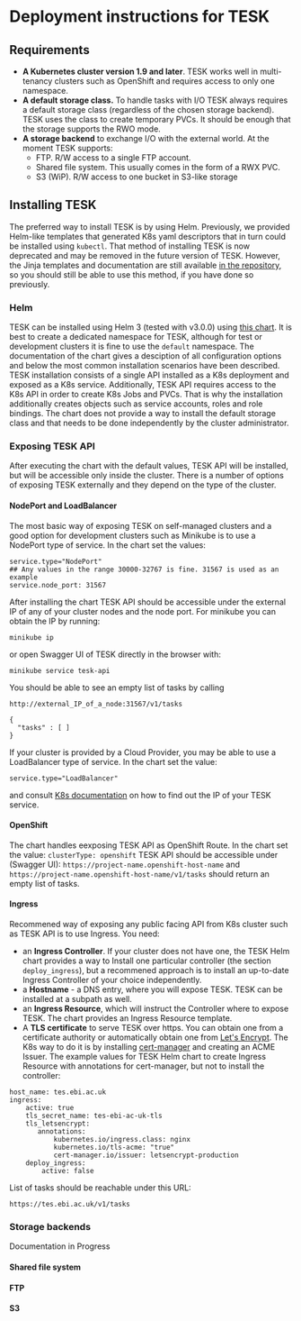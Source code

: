 # Deployment instructions for TESK
## Requirements
*  **A Kubernetes cluster version 1.9 and later**. TESK works well in multi-tenancy clusters such as OpenShift and requires access to only one namespace. 
* **A default storage class.** To handle tasks with I/O TESK always requires a default storage class (regardless of the chosen storage backend). TESK uses the class to create temporary PVCs. It should be enough that the storage supports the RWO mode.
* **A storage backend** to exchange I/O with the external world. At the moment TESK supports:
  * FTP. R/W access to a single FTP account. 
  * Shared file system. This usually comes in the form of a RWX PVC.
  * S3 (WiP). R/W access to one bucket in S3-like storage

## Installing TESK
The preferred way to install TESK is by using Helm.
Previously, we provided Helm-like templates that generated K8s yaml descriptors that in turn could be installed using `kubectl`. That method of installing TESK is now deprecated and may be removed in the future version of TESK. However, the Jinja templates and documentation are still available [in the repository](deployment.md), so you should still be able to use this method, if you have done so previously.
### Helm
TESK can be installed using Helm 3 (tested with v3.0.0) using [this chart](../charts/tesk). It is best to create a dedicated namespace for TESK, although for test or development clusters it is fine to use the `default` namespace.
The documentation of the chart gives a desciption of all configuration options and below the most common installation scenarios have been described.
TESK installation consists of a single API installed as a K8s deployment and exposed as a K8s service. Additionally, TESK API requires access to the K8s API in order to create K8s Jobs and PVCs. That is why the installation additionally creates objects such as service accounts, roles and role bindings.
The chart does not provide a way to install the default storage class and that needs to be done independently by the cluster administrator.

### Exposing TESK API

After executing the chart with the default values, TESK API will be installed, but will be accessible only inside the cluster. There is a number of options of exposing TESK externally and they depend on the type of the cluster.
#### NodePort and LoadBalancer
The most basic way of exposing TESK on self-managed clusters and a good option for development clusters such as Minikube is to use a NodePort type of service.
In the chart set the values:
```
service.type="NodePort"
## Any values in the range 30000-32767 is fine. 31567 is used as an example
service.node_port: 31567
```
After installing the chart TESK API should be accessible under the external IP of any of your cluster nodes and the node port. For minikube you can obtain the IP by running:
```
minikube ip
```
or open Swagger UI of TESK directly in the browser with:
```
minikube service tesk-api
```
You should be able to see an empty list of tasks by calling
```
http://external_IP_of_a_node:31567/v1/tasks

{
  "tasks" : [ ]
}

```
If your cluster is provided by a Cloud Provider, you may be able to use a LoadBalancer type of service. In the chart set the value:
```
service.type="LoadBalancer"
```
and consult [K8s documentation](https://kubernetes.io/docs/tasks/access-application-cluster/create-external-load-balancer/) on how to find out the IP of your TESK service.
#### OpenShift
The chart handles eexposing TESK API as OpenShift Route. 
In the chart set the value:
`clusterType: openshift`
TESK API should be accessible under (Swagger UI):
`https://project-name.openshift-host-name`
and
`https://project-name.openshift-host-name/v1/tasks`
should return an empty list of tasks.
#### Ingress
Recommened way of exposing any public facing API from K8s cluster such as TESK API is to use Ingress. 
You need:
* an **Ingress Controller**. If your cluster does not have one, the TESK Helm chart provides a way to Install one particular controller (the section `deploy_ingress`), but a recommened approach is to install an up-to-date Ingress Controller of your choice independently.
* a **Hostname** - a DNS entry, where you will expose TESK. TESK can be installed at a subpath as well.
* an **Ingress Resource**, which will instruct the Controller where to expose TESK. The chart provides an Ingress Resource template. 
* A **TLS certificate** to serve TESK over https. You can obtain one from a certificate authority or automatically obtain one from [Let's Encrypt](https://letsencrypt.org/). The K8s way to do it is by installing [cert-manager](https://cert-manager.io/) and creating an ACME Issuer.
The example values for TESK Helm chart to create Ingress Resource with annotations for cert-manager, but not to install the controller:
```
host_name: tes.ebi.ac.uk
ingress:
    active: true
    tls_secret_name: tes-ebi-ac-uk-tls
    tls_letsencrypt:
       annotations:
           kubernetes.io/ingress.class: nginx
           kubernetes.io/tls-acme: "true"
           cert-manager.io/issuer: letsencrypt-production
    deploy_ingress:
        active: false
```
List of tasks should be reachable under this URL:
```
https://tes.ebi.ac.uk/v1/tasks
```

### Storage backends
Documentation in Progress

#### Shared file system
#### FTP
#### S3


